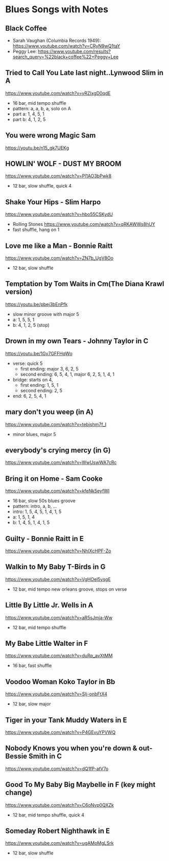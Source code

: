 # Blues Songs with Notes

## Black Coffee
- Sarah Vaughan (Columbia Records 1949): https://www.youtube.com/watch?v=CRyN9wQ1taY
- Peggy Lee: https://www.youtube.com/results?search_query=%22black+coffee%22+Peggy+Lee

## Tried to Call You Late last night..Lynwood Slim in A 
https://www.youtube.com/watch?v=yRZIxgD0qdE

- 16 bar, mid tempo shuffle
- pattern: a, a, b, a, solo on A
- part a: 1, 4, 5, 1
- part b: 4, 1, 2, 5


## You were wrong Magic Sam
https://youtu.be/n15_gk7UEKg

## HOWLIN' WOLF - DUST MY BROOM 
https://www.youtube.com/watch?v=Pl1AO3bPwk8

- 12 bar, slow shuffle, quick 4

## Shake Your Hips - Slim Harpo
https://www.youtube.com/watch?v=hbo55CSKydU

- Rolling Stones https://www.youtube.com/watch?v=qRKAWWs8hUY
- fast shuffle, hang on 1

## Love me like a Man - Bonnie Raitt
https://www.youtube.com/watch?v=ZN7b_UgV8Oo

- 12 bar, slow shuffle

## Temptation by Tom Waits in Cm(The Diana Krawl version)
https://youtu.be/pbej3bEnPfk
- slow minor groove with major 5
- a: 1, 5, 5, 1
- b: 4, 1, 2, 5 (stop)

## Drown in my own Tears  - Johnny Taylor in C
https://youtu.be/1Gv7GFFHqWo

- verse: quick 5
   + first ending: major 3, 6, 2, 5
   + second ending: 6, 5, 4, 1, major 6, 2, 5, 1, 4, 1
- bridge: starts on 4,
   + first ending: 1, 5, 1
   + second ending: 2, 5
- end: 6, 2, 5, 4, 1

## mary don't you weep (in A)
https://www.youtube.com/watch?v=tebjshm7f_I

- minor blues, major 5

## everybody's crying mercy (in G)
https://www.youtube.com/watch?v=WwUswWA7cRc

## Bring it on Home - Sam Cooke
https://www.youtube.com/watch?v=kfeNk5eyfWI

- 16 bar, slow 50s blues groove
- pattern: intro, a, b, ...
- intro: 1, 5, 4, 5, 1, 4, 1, 5
- a: 1, 5, 1, 4
- b: 1, 4, 5, 1, 4, 1, 5

## Guilty - Bonnie Raitt in E
https://www.youtube.com/watch?v=NhIXcHPF-Zo

## Walkin to My Baby T-Birds in G
https://www.youtube.com/watch?v=VgHOel5ysgE

- 12 bar, mid tempo new orleans groove, stops on verse

## Little By Little Jr. Wells in A
https://www.youtube.com/watch?v=aR5sJmja-Ww

- 12 bar, mid tempo shuffle

## My Babe Little Walter in F
https://www.youtube.com/watch?v=duRp_avXtMM

- 16 bar, fast shuffle

## Voodoo Woman Koko Taylor in Bb
https://www.youtube.com/watch?v=SIj-onbFtX4

- 12 bar, slow major

## Tiger in your Tank Muddy Waters in E
https://www.youtube.com/watch?v=P4GEvuYPVWQ

## Nobody Knows you when you're down & out- Bessie Smith in C
https://www.youtube.com/watch?v=dQ1fP-atV7o

## Good To My Baby Big Maybelle in F (key might change)
https://www.youtube.com/watch?v=C6oNvp0QXZk

- 12 bar, mid tempo shuffle, quick 4

## Someday Robert Nighthawk in E
https://www.youtube.com/watch?v=ugAMoMgLSrk

- 12 bar, slow shuffle
